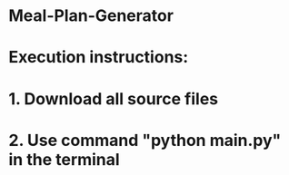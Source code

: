 # Meal-Plan-Generator

# Execution instructions:
# 1. Download all source files
# 2. Use command "python main.py" in the terminal